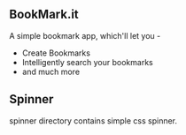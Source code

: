 ## BookMark.it
A simple bookmark app, which'll let you -
* Create Bookmarks
* Intelligently search your bookmarks
* and much more
    
    
## Spinner
spinner directory contains simple css spinner.
